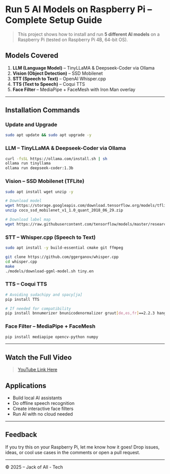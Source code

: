 # Run 5 AI Models on Raspberry Pi – Complete Setup Guide

> This project shows how to install and run **5 different AI models** on a Raspberry Pi (tested on Raspberry Pi 4B, 64-bit OS).

## Models Covered

1. **LLM (Language Model)** – TinyLLaMA & Deepseek-Coder via Ollama
2. **Vision (Object Detection)** – SSD Mobilenet
3. **STT (Speech to Text)** – OpenAI Whisper.cpp
4. **TTS (Text to Speech)** – Coqui TTS
5. **Face Filter** – MediaPipe + FaceMesh with Iron Man overlay

---

## Installation Commands

### Update and Upgrade

```bash
sudo apt update && sudo apt upgrade -y
```

### LLM – TinyLLaMA & Deepseek-Coder via Ollama

```bash
curl -fsSL https://ollama.com/install.sh | sh
ollama run tinyllama
ollama run deepseek-coder:1.3b
```

### Vision – SSD Mobilenet (TFLite)

```bash
sudo apt install wget unzip -y

# Download model
wget https://storage.googleapis.com/download.tensorflow.org/models/tflite/coco_ssd_mobilenet_v1_1.0_quant_2018_06_29.zip
unzip coco_ssd_mobilenet_v1_1.0_quant_2018_06_29.zip

# Download label map
wget https://raw.githubusercontent.com/tensorflow/models/master/research/object_detection/data/mscoco_label_map.pbtxt -O labels.txt
```

### STT – Whisper.cpp (Speech to Text)

```bash
sudo apt install -y build-essential cmake git ffmpeg

git clone https://github.com/ggerganov/whisper.cpp
cd whisper.cpp
make
./models/download-ggml-model.sh tiny.en
```

### TTS – Coqui TTS

```bash
# Avoiding sudachipy and spacy[ja]
pip install TTS

# If needed for compatibility
pip install bnnumerizer bnunicodenormalizer gruut[de,es,fr]==2.2.3 hangul_romanize numpy==1.24.3 --break-system-packages
```

### Face Filter – MediaPipe + FaceMesh

```bash
pip install mediapipe opencv-python numpy 
```

---

## Watch the Full Video

> [YouTube Link Here](https://youtu.be/9OehZ2zKyt8) 

## Applications

* Build local AI assistants
* Do offline speech recognition
* Create interactive face filters
* Run AI with no cloud needed

---

## Feedback

If you try this on your Raspberry Pi, let me know how it goes! Drop issues, ideas, or cool use cases in the comments or open a pull request.

---

© 2025 – Jack of All - Tech
